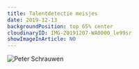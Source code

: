 ```yaml
---
title: Talentdetectie meisjes
date: 2019-12-13
backgroundPosition: top 65% center
cloudinaryID: IMG-20191207-WA0000_le99sr
showImageInArticle: NO
---
```


<div class="mb-6">
<img style="max-width: 100%; height: auto;" src="https://res.cloudinary.com/kkontichfc/image/upload/v1/nieuws/IMG-20191207-WA0000_le99sr" alt="Peter Schrauwen" />
</div>

